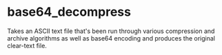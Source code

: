 # base64_decompress

Takes an ASCII text file that's been run through various compression and archive algorithms as well as base64 encoding and produces the original clear-text file.
